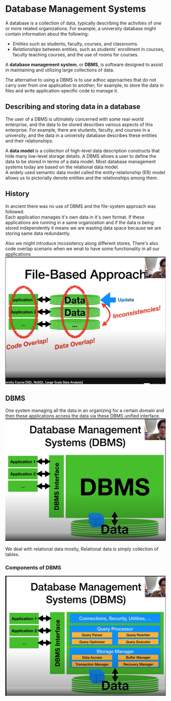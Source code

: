 # Database Management Systems

A database is a collection of data, typically describing the activities of one or more
related organizations. For example, a university database might contain information
about the following:  
- _Entities_ such as students, faculty, courses, and classrooms.
- _Relationships_ between entities, such as students’ enrollment in courses, faculty
teaching courses, and the use of rooms for courses.

A **database management system**, or **DBMS**, is software designed to assist in
maintaining and utilizing large collections of data.  

The alternative to using a DBMS is to use adhoc approaches that do not carry over from one application to another; for example,
to store the data in files and write application-specific code to manage it.

## Describing and storing data in a database 
The user of a DBMS is ultimately concerned with some real-world enterprise, and the
data to be stored describes various aspects of this enterprise. For example, there are
students, faculty, and courses in a university, and the data in a university database
describes these entities and their relationships.

A **data model** is a collection of high-level data description constructs that hide many
low-level storage details. A DBMS allows a user to define the data to be stored in
terms of a data model. Most database management systems today are based on the
relational data model.  
A widely used semantic data model called the entity-relationship (ER) model allows
us to pictorially denote entities and the relationships among them.

## History
In ancient there was no use of DBMS and the file-system approach was followed.  
Each application manages it's own data in it's own format. If these applications are running in a same 
organization and if the data is being stored independently it means we are wasting data
space because we are storing same data redundantly. 

Also we might introduce incosistency along different stores. 
There's also code overlap scenario when we wnat to have some functionality in all our applications
![](../../assets/images/01.png) 


## DBMS
One system managing all the data in an organizing for a certain domain and then these applications
access the data via these DBMS unified interface. 
![](../../assets/images/02.png)

We deal with relational data mostly, Relational data is simply collection of tables.

### Components of DBMS 
![](../../assets/images/03.png)